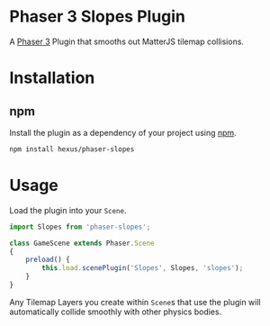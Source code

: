 # Phaser 3 Slopes Plugin

A [Phaser 3](https://github.com/photonstorm/phaser) Plugin that smooths out MatterJS tilemap collisions.

# Installation

## npm

Install the plugin as a dependency of your project using [npm](https://www.npmjs.com/).

```bash
npm install hexus/phaser-slopes
```

# Usage

Load the plugin into your `Scene`.

```js
import Slopes from 'phaser-slopes';

class GameScene extends Phaser.Scene
{
    preload() {
        this.load.scenePlugin('Slopes', Slopes, 'slopes');
    }
}
```

Any Tilemap Layers you create within `Scene`s that use the plugin will automatically collide smoothly with other physics
bodies.
